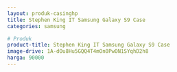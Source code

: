 ```yaml
---
layout: produk-casinghp
title: Stephen King IT Samsung Galaxy S9 Case
categories: samsung

# Produk
product-title: Stephen King IT Samsung Galaxy S9 Case
image-drive: 1A-dOu8Hu5GQQ4T4mOn0PwON1SYqhD2h8
harga: 90000
---
```

